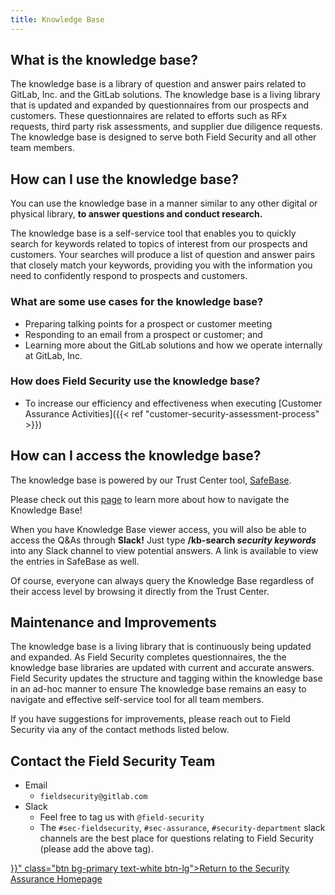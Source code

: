 ```yaml
---
title: Knowledge Base
---
```


## What is the knowledge base?

The knowledge base is a library of question and answer pairs related to GitLab, Inc. and the GitLab solutions. The knowledge base is a living library that is updated and expanded by questionnaires from our prospects and customers. These questionnaires are related to efforts such as RFx requests, third party risk assessments, and supplier due diligence requests. The knowledge base is designed to serve both Field Security and all other team members.

## How can I use the knowledge base?

You can use the knowledge base in a manner similar to any other digital or physical library, **to answer questions and conduct research.**

The knowledge base is a self-service tool that enables you to quickly search for keywords related to topics of interest from our prospects and customers. Your searches will produce a list of question and answer pairs that closely match your keywords, providing you with the information you need to confidently respond to prospects and customers.

### What are some use cases for the knowledge base?

- Preparing talking points for a prospect or customer meeting
- Responding to an email from a prospect or customer; and
- Learning more about the GitLab solutions and how we operate internally at GitLab, Inc.

### How does Field Security use the knowledge base?

- To increase our efficiency and effectiveness when executing [Customer Assurance Activities]({{< ref "customer-security-assessment-process" >}})

## How can I access the knowledge base?

The knowledge base is powered by our Trust Center tool, [SafeBase](https://app.safebase.io/knowledge).

Please check out this [page](https://help.safebase.io/en/articles/6117207-knowledge-base-overview#h_615c8940e2) to learn more about how to navigate the Knowledge Base!

When you have Knowledge Base viewer access, you will also be able to access the Q&As through **Slack!** Just type **/kb-search *security keywords*** into any Slack channel to view potential answers. A link is available to view the entries in SafeBase as well.

Of course, everyone can always query the Knowledge Base regardless of their access level by browsing it directly from the Trust Center.

## Maintenance and Improvements

The knowledge base is a living library that is continuously being updated and expanded. As Field Security completes questionnaires, the the knowledge base libraries are updated with current and accurate answers. Field Security updates the structure and tagging within the knowledge base in an ad-hoc manner to ensure The knowledge base remains an easy to navigate and effective self-service tool for all team members.

If you have suggestions for improvements, please reach out to Field Security via any of the contact methods listed below.

## Contact the Field Security Team

- Email
  - `fieldsecurity@gitlab.com`
- Slack
  - Feel free to tag us with `@field-security`
  - The `#sec-fieldsecurity`, `#sec-assurance`, `#security-department` slack channels are the best place for questions relating to Field Security (please add the above tag).

<div class="d-grid gap-2 my-4">
   <a href="{{< ref "security-assurance" >}}" class="btn bg-primary text-white btn-lg">Return to the Security Assurance Homepage</a>
</div>
